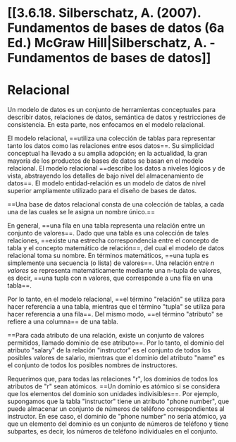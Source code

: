 # [[3.6.18. Silberschatz, A. (2007). Fundamentos de bases de datos (6a Ed.) McGraw Hill|Silberschatz, A. - Fundamentos de bases de datos]]
# Relacional
Un modelo de datos es un conjunto de herramientas conceptuales para describir datos, relaciones de datos, semántica de datos y restricciones de consistencia. En esta parte, nos enfocamos en el modelo relacional.

El modelo relacional, ==utiliza una colección de tablas para representar tanto los datos como las relaciones entre esos datos==. Su simplicidad conceptual ha llevado a su amplia adopción; en la actualidad, la gran mayoría de los productos de bases de datos se basan en el modelo relacional. El modelo relacional ==describe los datos a niveles lógicos y de vista, abstrayendo los detalles de bajo nivel del almacenamiento de datos==. El modelo entidad-relación es un modelo de datos de nivel superior ampliamente utilizado para el diseño de bases de datos.

==Una base de datos relacional consta de una colección de tablas, a cada una de las cuales se le asigna un nombre único.==

En general, ==una fila en una tabla representa una relación entre un conjunto de valores==. Dado que una tabla es una colección de tales relaciones, ==existe una estrecha correspondencia entre el concepto de tabla y el concepto matemático de relación==, del cual el modelo de datos relacional toma su nombre. En términos matemáticos, ==una tupla es simplemente una secuencia (o lista) de valores==. Una relación entre *n valores* se representa matemáticamente mediante una n-tupla de valores, es decir, ==una tupla con n valores, que corresponde a una fila en una tabla==.

Por lo tanto, en el modelo relacional, ==el término "relación" se utiliza para hacer referencia a una tabla, mientras que el término "tupla" se utiliza para hacer referencia a una fila==. Del mismo modo, ==el término "atributo" se refiere a una columna== de una tabla.

==Para cada atributo de una relación, existe un conjunto de valores permitidos, llamado dominio de ese atributo==. Por lo tanto, el dominio del atributo "salary" de la relación "instructor" es el conjunto de todos los posibles valores de salario, mientras que el dominio del atributo "name" es el conjunto de todos los posibles nombres de instructores.

Requerimos que, para todas las relaciones "r", los dominios de todos los atributos de "r" sean atómicos. ==Un dominio es atómico si se considera que los elementos del dominio son unidades indivisibles==. Por ejemplo, supongamos que la tabla "instructor" tiene un atributo "phone number", que puede almacenar un conjunto de números de teléfono correspondientes al instructor. En ese caso, el dominio de "phone number" no sería atómico, ya que un elemento del dominio es un conjunto de números de teléfono y tiene subpartes, es decir, los números de teléfono individuales en el conjunto.